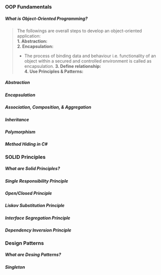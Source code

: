 ### OOP Fundamentals   
##### What is Object-Oriented Programming?  
> The followings are overall steps to develop an object-oriented application:   
> **1. Abstraction:**  
> **2. Encapsulation:**  
> - The process of binding data and behaviour i.e. functionality of an object within a secured and controlled environment is called as encapsulation.
> **3. Define relationship:**  
> **4. Use Principles & Patterns:**  

##### Abstraction  
##### Encapsulation  
##### Association, Composition, & Aggregation   
##### Inheritance  
##### Polymorphism   
##### Method Hiding in C#  

### SOLID Principles  
##### What are Solid Principles?   
##### Single Responsibility Principle   
##### Open/Closed Principle  
##### Liskov Substitution Principle  
##### Interface Segregation Principle  
##### Dependency Inversion Principle   

### Design Patterns  
##### What are Desing Patterns?   
##### Singleton   
